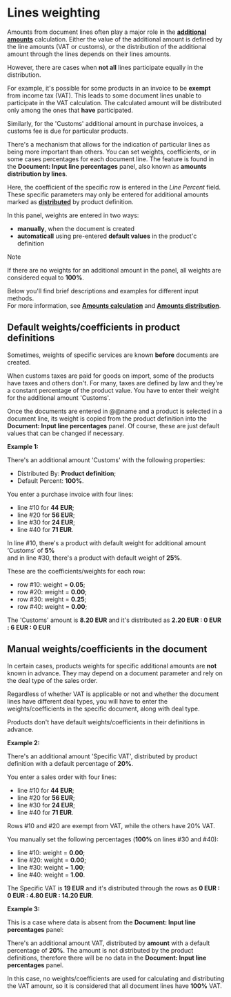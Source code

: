 # Lines weighting

Amounts from document lines often play a major role in the **[additional amounts](../document-amounts/index.md)** calculation. Either the value of the additional amount is defined by the line amounts (VAT or customs), or the distribution of the additional amount through the lines depends on their lines amounts. 

However, there are cases when **not all** lines participate equally in the distribution.

For example, it's possible for some products in an invoice to be **exempt** from income tax (VAT). This leads to some document lines unable to participate in the VAT calculation. The calculated amount will be distributed only among the ones that **have** participated. 

Similarly, for the 'Customs' additional amount in purchase invoices, a customs fee is due for particular products.

There's a mechanism that allows for the indication of particular lines as being more important than others. You can set weights, coefficients, or in some cases percentages for each document line. The feature is found in the **Document: Input line percentages** panel, also known as **amounts distribution by lines**. 

Here, the coefficient of the specific row is entered in the *Line Percent* field. These specific parameters may only be entered for additional amounts marked as **[distributed](amounts-distribution/index.md)** by product definition.

In this panel, weights are entered in two ways:

- **manually**, when the document is created
- **automaticall** using pre-entered **default values** in the product'с definition

> [!NOTE] 
> 
> If there are no weights for an additional amount in the panel, all weights are considered equal to **100%**.

Below you'll find brief descriptions and examples for different input methods. <br> For more information, see **[Amounts calculation](../amounts-calculation/index.md)** and **[Amounts distribution](../amounts-distribution/index.md)**.

## Default weights/coefficients in product definitions

Sometimes, weights of specific services are known **before** documents are created. 

When customs taxes are paid for goods on import, some of the products have taxes and others don't. For many, taxes are defined by law and they're a constant percentage of the product value. You have to enter their weight for the additional amount 'Customs'. 

Once the documents are entered in @@name and a product is selected in a document line, its weight is copied from the product definition into the **Document: Input line percentages** panel. Of course, these are just default values that can be changed if necessary.

**Example 1:**

There's an additional amount 'Customs' with the following properties:

- Distributed By: **Product definition**;
- Default Percent: **100%**.

You enter a purchase invoice with four lines: 

- line #10 for **44 EUR**;
- line #20 for **56 EUR**;
- line #30 for **24 EUR**; 
- line #40 for **71 EUR**. 

In line #10, there's a product with default weight for additional amount ‘Customs’ of **5%** <br> and in line #30, there's a product with default weight of **25%**. 

These are the coefficients/weights for each row:

- row #10: weight = **0.05**;
- row #20: weight = **0.00**;
- row #30: weight = **0.25**;
- row #40: weight = **0.00**;

The 'Customs' amount is **8.20 EUR** and it's distributed as **2.20 EUR : 0 EUR : 6 EUR : 0 EUR** 

## Manual weights/coefficients in the document

In certain cases, products weights for specific additional amounts are **not** known in advance. They may depend on a document parameter and rely on the deal type of the sales order. 

Regardless of whether VAT is applicable or not and whether the document lines have different deal types, you will have to enter the weights/coefficients in the specific document, along with deal type. 

Products don't have default weights/coefficients in their definitions in advance.

**Example 2:**

There's an additional amount 'Specific VAT', distributed by product definition with a default percentage of **20%**. 

You enter a sales order with four lines:

- line #10 for **44 EUR**;
- line #20 for **56 EUR**; 
- line #30 for **24 EUR**;
- line #40 for **71 EUR**. 

Rows #10 and #20 are exempt from VAT, while the others have 20% VAT. 

You manually set the following percentages (**100%** on lines #30 and #40):

- line #10: weight = **0.00**;
- line #20: weight = **0.00**;
- line #30: weight = **1.00**;
- line #40: weight = **1.00**.

The Specific VAT is **19 EUR** and it's distributed through the rows as **0 EUR : 0 EUR : 4.80 EUR : 14.20 EUR**.

**Example 3:**

This is a case where data is absent from the **Document: Input line percentages** panel:

There's an additional amount VAT, distributed by **amount** with a default percentage of **20%**. The amount is not distributed by the product definitions, therefore there will be no data in the **Document: Input line percentages** panel.

In this case, no weights/coefficients are used for calculating and distributing the VAT amounr, so it is considered that all document lines have **100%** VAT.
